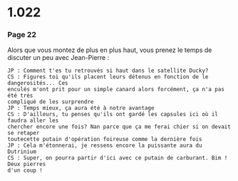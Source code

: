 # 1.022

### Page 22

Alors que vous montez de plus en plus haut, vous prenez le temps de discuter un peu avec Jean-Pierre :

```text
JP : Comment t'es tu retrouvés si haut dans le satellite Ducky?
CS : Figures toi qu'ils placent leurs détenus en fonction de le dangerosités... Ces
enculés m'ont prit pour un simple canard alors forcément, ça n'a pas été très
compliqué de les surprendre
JP : Temps mieux, ça aura été à notre avantage
CS : D'ailleurs, tu penses qu'ils ont gardé les capsules ici où il faudra aller les 
chercher encore une fois? Nan parce que ça me ferai chier si on devait se retaper 
toutecette putain d'opération foireuse comme la dernière fois
JP : Cela m'étonnerai, je ressens encore la puissante aura du Dutrinium
CS : Super, on pourra partir d'ici avec ce putain de carburant. Bim ! Deux pierres 
d'un coup !
```

